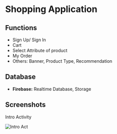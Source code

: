 # Shopping Application




## Functions

- Sign Up/ Sign In 
- Cart 
- Select Attribute of product
- My Order 
- Others: Banner, Product Type, Recommendation


## Database

- **Firebase:** Realtime Database, Storage


## Screenshots

Intro Activity

![Intro Act]([https://via.placeholder.com/468x300?text=App+Screenshot+Here](https://github.com/ThanhDanhDo/Shopping-Application/blob/master/screenshots/IntroAct.png?raw=true))
